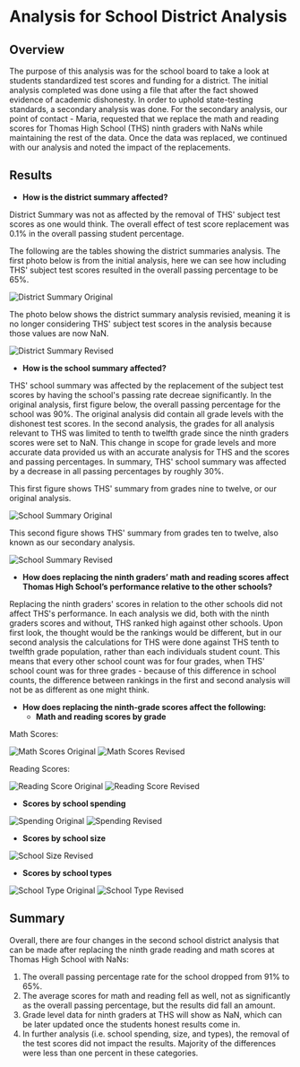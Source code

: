# Analysis for School District Analysis

## Overview
The purpose of this analysis was for the school board to take a look at students standardized test scores and funding for a district. The initial analysis completed was done using a file that after the fact showed evidence of academic dishonesty.  In order to uphold state-testing standards, a secondary analysis was done. For the secondary analysis, our point of contact - Maria, requested that we replace the math and reading scores for Thomas High School (THS) ninth graders with NaNs while maintaining the rest of the data. Once the data was replaced, we continued with our analysis and noted the impact of the replacements.

## Results
* **How is the district summary affected?**

District Summary was not as affected by the removal of THS' subject test scores as one would think. The overall effect of test score replacement was 0.1% in the overall passing student percentage.

The following are the tables showing the district summaries analysis. The first photo below is from the initial analysis, here we can see how including THS' subject test scores resulted in the overall passing percentage to be 65%. 

![District Summary Original](Resources/districtSummary_original.png)

The photo below shows the district summary analysis revisied, meaning it is no longer considering THS' subject test scores in the analysis because those values are now NaN.

![District Summary Revised](Resources/districtSummary_revised.png)

* **How is the school summary affected?**

THS' school summary was affected by the replacement of the subject test scores by having the school's passing rate decreae significantly. In the original analysis, first figure below, the overall passing percentage for the school was 90%. The original analysis did contain all grade levels with the dishonest test scores. In the second analysis, the grades for all analysis relevant to THS was limited to tenth to twelfth grade since the ninth graders scores were set to NaN. This change in scope for grade levels and more accurate data provided us with an accurate analysis for THS and the scores and passing percentages. In summary, THS' school summary was affected by a decrease in all passing percentages by roughly 30%.

This first figure shows THS' summary from grades nine to twelve, or our original analysis.

![School Summary Original](Resources/schoolSummary_original.png)

This second figure shows THS' summary from grades ten to twelve, also known as our secondary analysis.

![School Summary Revised](Resources/schoolSummary_revised.png)

* **How does replacing the ninth graders’ math and reading scores affect Thomas High School’s performance relative to the other schools?**

Replacing the ninth graders' scores in relation to the other schools did not affect THS's performance. In each analysis we did, both with the ninth graders scores and without, THS ranked high against other schools. Upon first look, the thought would be the rankings would be different, but in our second analysis the calculations for THS were done against THS tenth to twelfth grade population, rather than each individuals student count. This means that every other school count was for four grades, when THS' school count was for three grades - because of this difference in school counts, the difference between rankings in the first and second analysis will not be as different as one might think.

* **How does replacing the ninth-grade scores affect the following:**
  * **Math and reading scores by grade**
  
 Math Scores:
 
![Math Scores Original](Resources/mathScores_original.png) 
![Math Scores Revised](Resources/mathScores_revised.png)

Reading Scores: 

![Reading Score Original](Resources/readingScore_original.png)
![Reading Score Revised](Resources/readingScore_revisied.png)

  * **Scores by school spending**

![Spending Original](Resources/spending_original.png)
![Spending Revised](Resources/spending_revisied.png)

  * **Scores by school size**

![School Size Revised](Resources/schoolSize_revised.png)

  * **Scores by school types**

![School Type Original](Resources/schoolType_original.png)
![School Type Revised](Resources/schoolType_revisied.png)

## Summary

Overall, there are four changes in the second school district analysis that can be made after replacing the ninth grade reading and math scores at Thomas High School with NaNs:
1. The overall passing percentage rate for the school dropped from 91% to 65%.
2. The average scores for math and reading fell as well, not as significantly as the overall passing percentage, but the results did fall an amount. 
3. Grade level data for ninth graders at THS will show as NaN, which can be later updated once the students honest results come in.
4. In further analysis (i.e. school spending, size, and types), the removal of the test scores did not impact the results. Majority of the differences were less than one percent in these categories.

